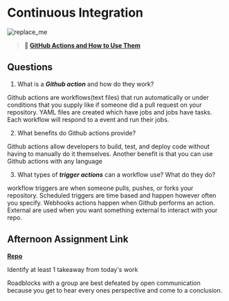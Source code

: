 # Continuous Integration

![replace_me](https://codeworks.blob.core.windows.net/public/assets/img/illustrations/placeholder.svg)

> **📖 [GitHub Actions and How to Use Them](https://codeworksacademy.com/fs-student-guide/resources/wk8-9/05-Github-Actions)**

## Questions

1. What is a ***Github action*** and how do they work?

Github actions are workflows(text files) that run automatically or under conditions that you supply like if someone did a pull request on your repository. YAML files are created which have jobs and jobs have tasks. Each workflow will respond to a event and run their jobs.

2. What benefits do Github actions provide?

Github actions allow developers to build, test, and deploy code without having to manually do it themselves. Another benefit is that you can use Github actions with any language

3. What types of ***trigger actions*** can a workflow use? What do they do?

workflow triggers are when someone pulls, pushes, or forks your repository. Scheduled triggers are time based and happen however often you specify. Webhooks actions happen when Github performs an action. External are used when you want something external to interact with your repo.

## Afternoon Assignment Link

**[Repo](https://github.com/uwilledw/<ASSIGNMENT_REPO>)**

Identify at least 1 takeaway from today's work

Roadblocks with a group are best defeated by open communication because you get to hear every ones perspective and come to a conclusion.
